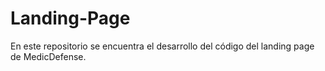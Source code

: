 # Landing-Page
En este repositorio se encuentra el desarrollo del código del landing page de MedicDefense.